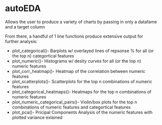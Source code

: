 # autoEDA
Allows the user to produce a variety of charts by passing in only a datafame and a target column

From there, a handful of 1 line functions produce extensive output for further analysis:
*   plot_categorical()- Barplots w/ overlayed lines of repsonse % for all (or the top n) categortical features
*   plot_numeric()- Histograms w/ desity curves for all (or the top n) numeric features
*   plot_corr_heatmap()- Heatmap of the correlation between numeric features 
*   plot_scatterplots()- Scatterplots for the top n combinations of numeric features
*   plot_categorical_heatmaps()- Heatmaps for the top n combinations of numeric features
*   plot_numeric_categorical_pairs()- Violin/box plots for the top n combinations of numeric features and categortical features
*   plot_pca()- Pricipal Components Analysis of the numeric features with plotted variance exlained
